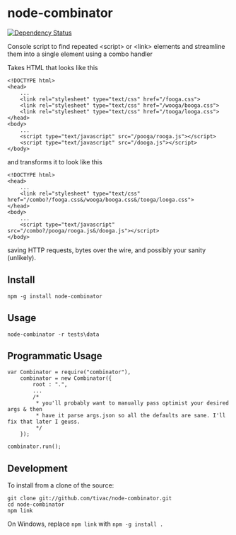 node-combinator
=============

[![Dependency Status](https://gemnasium.com/tivac/node-combinator.png)](https://gemnasium.com/tivac/node-combinator)

Console script to find repeated &lt;script&gt; or &lt;link&gt; elements and streamline them into a single element using a combo handler

Takes HTML that looks like this

    <!DOCTYPE html>
    <head>
        ...
        <link rel="stylesheet" type="text/css" href="/fooga.css">
        <link rel="stylesheet" type="text/css" href="/wooga/booga.css">
        <link rel="stylesheet" type="text/css" href="/tooga/looga.css">
    </head>
    <body>
        ...
        <script type="text/javascript" src="/pooga/rooga.js"></script>
        <script type="text/javascript" src="/dooga.js"></script>
    </body>
    
and transforms it to look like this

    <!DOCTYPE html>
    <head>
        ...
        <link rel="stylesheet" type="text/css" href="/combo?/fooga.css&/wooga/booga.css&/tooga/looga.css">
    </head>
    <body>
        ...
        <script type="text/javascript" src="/combo?/pooga/rooga.js&/dooga.js"></script>
    </body>
    
saving HTTP requests, bytes over the wire, and possibly your sanity (unlikely).

## Install ##

    npm -g install node-combinator

## Usage ##

    node-combinator -r tests\data
    
## Programmatic Usage ##

    var Combinator = require("combinator"),
        combinator = new Combinator({
            root : ".",
            ...
            /*
             * you'll probably want to manually pass optimist your desired args & then
             * have it parse args.json so all the defaults are sane. I'll fix that later I geuss.
             */
        });
        
    combinator.run();

## Development ##

To install from a clone of the source:

    git clone git://github.com/tivac/node-combinator.git
    cd node-combinator
    npm link

On Windows, replace `npm link` with `npm -g install .`
